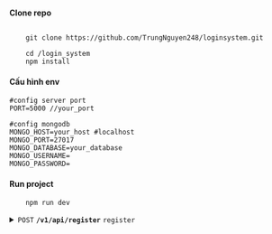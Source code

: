 #### Clone repo

##

```
    git clone https://github.com/TrungNguyen248/loginsystem.git

    cd /login_system
    npm install
```

#### Cấu hình env

```
#config server port
PORT=5000 //your_port

#config mongodb
MONGO_HOST=your_host #localhost
MONGO_PORT=27017
MONGO_DATABASE=your_database
MONGO_USERNAME=
MONGO_PASSWORD=
```

#### Run project

```
    npm run dev
```

<details>
 <summary><code>POST</code> <code><b>/v1/api/register</b></code> <code>register</code></summary>

- POST /v1/api/login
- GET /v1/api/resource //test authentication
- POST /v1/api/profile //xem profile
- PATCH /v1/api/profile/update //update thong tin
- POST /v1/api/profile/upload //upload avatar
- POST /v1/api/change-pwd //change password
